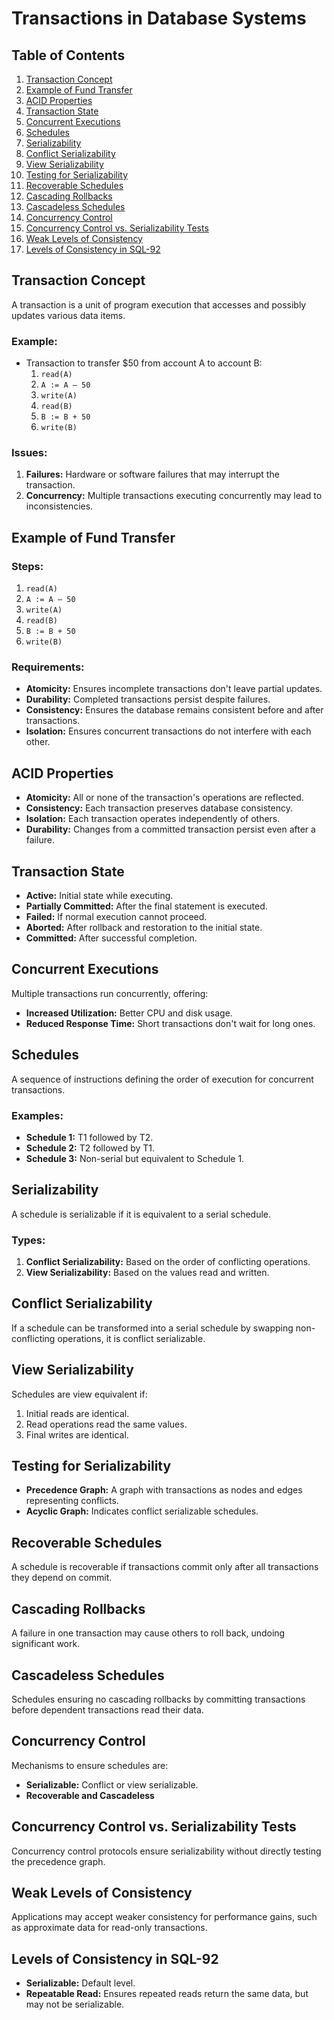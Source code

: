 # Transactions in Database Systems

## Table of Contents
1. [Transaction Concept](#transaction-concept)
2. [Example of Fund Transfer](#example-of-fund-transfer)
3. [ACID Properties](#acid-properties)
4. [Transaction State](#transaction-state)
5. [Concurrent Executions](#concurrent-executions)
6. [Schedules](#schedules)
7. [Serializability](#serializability)
8. [Conflict Serializability](#conflict-serializability)
9. [View Serializability](#view-serializability)
10. [Testing for Serializability](#testing-for-serializability)
11. [Recoverable Schedules](#recoverable-schedules)
12. [Cascading Rollbacks](#cascading-rollbacks)
13. [Cascadeless Schedules](#cascadeless-schedules)
14. [Concurrency Control](#concurrency-control)
15. [Concurrency Control vs. Serializability Tests](#concurrency-control-vs-serializability-tests)
16. [Weak Levels of Consistency](#weak-levels-of-consistency)
17. [Levels of Consistency in SQL-92](#levels-of-consistency-in-sql-92)

## Transaction Concept

A transaction is a unit of program execution that accesses and possibly updates various data items.

### Example:
- Transaction to transfer $50 from account A to account B:
  1. `read(A)`
  2. `A := A – 50`
  3. `write(A)`
  4. `read(B)`
  5. `B := B + 50`
  6. `write(B)`

### Issues:
1. **Failures:** Hardware or software failures that may interrupt the transaction.
2. **Concurrency:** Multiple transactions executing concurrently may lead to inconsistencies.

## Example of Fund Transfer

### Steps:
1. `read(A)`
2. `A := A – 50`
3. `write(A)`
4. `read(B)`
5. `B := B + 50`
6. `write(B)`

### Requirements:
- **Atomicity:** Ensures incomplete transactions don't leave partial updates.
- **Durability:** Completed transactions persist despite failures.
- **Consistency:** Ensures the database remains consistent before and after transactions.
- **Isolation:** Ensures concurrent transactions do not interfere with each other.

## ACID Properties

- **Atomicity:** All or none of the transaction's operations are reflected.
- **Consistency:** Each transaction preserves database consistency.
- **Isolation:** Each transaction operates independently of others.
- **Durability:** Changes from a committed transaction persist even after a failure.

## Transaction State

- **Active:** Initial state while executing.
- **Partially Committed:** After the final statement is executed.
- **Failed:** If normal execution cannot proceed.
- **Aborted:** After rollback and restoration to the initial state.
- **Committed:** After successful completion.

## Concurrent Executions

Multiple transactions run concurrently, offering:
- **Increased Utilization:** Better CPU and disk usage.
- **Reduced Response Time:** Short transactions don't wait for long ones.

## Schedules

A sequence of instructions defining the order of execution for concurrent transactions.

### Examples:
- **Schedule 1:** T1 followed by T2.
- **Schedule 2:** T2 followed by T1.
- **Schedule 3:** Non-serial but equivalent to Schedule 1.

## Serializability

A schedule is serializable if it is equivalent to a serial schedule.

### Types:
1. **Conflict Serializability:** Based on the order of conflicting operations.
2. **View Serializability:** Based on the values read and written.

## Conflict Serializability

If a schedule can be transformed into a serial schedule by swapping non-conflicting operations, it is conflict serializable.

## View Serializability

Schedules are view equivalent if:
1. Initial reads are identical.
2. Read operations read the same values.
3. Final writes are identical.

## Testing for Serializability

- **Precedence Graph:** A graph with transactions as nodes and edges representing conflicts.
- **Acyclic Graph:** Indicates conflict serializable schedules.

## Recoverable Schedules

A schedule is recoverable if transactions commit only after all transactions they depend on commit.

## Cascading Rollbacks

A failure in one transaction may cause others to roll back, undoing significant work.

## Cascadeless Schedules

Schedules ensuring no cascading rollbacks by committing transactions before dependent transactions read their data.

## Concurrency Control

Mechanisms to ensure schedules are:
- **Serializable:** Conflict or view serializable.
- **Recoverable and Cascadeless**

## Concurrency Control vs. Serializability Tests

Concurrency control protocols ensure serializability without directly testing the precedence graph.

## Weak Levels of Consistency

Applications may accept weaker consistency for performance gains, such as approximate data for read-only transactions.

## Levels of Consistency in SQL-92

- **Serializable:** Default level.
- **Repeatable Read:** Ensures repeated reads return the same data, but may not be serializable.

